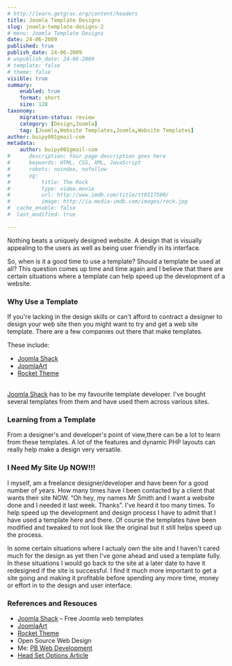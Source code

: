 ```yaml
---
# http://learn.getgrav.org/content/headers
title: Joomla Template Designs
slug: joomla-template-designs-2
# menu: Joomla Template Designs
date: 24-06-2009
published: true
publish_date: 24-06-2009
# unpublish_date: 24-06-2009
# template: false
# theme: false
visible: true
summary:
    enabled: true
    format: short
    size: 128
taxonomy:
    migration-status: review
    category: [Design,Joomla]
    tag: [Joomla,Website Templates,Joomla,Website Templates]
author: buipy001gmail-com
metadata:
    author: buipy001gmail-com
#      description: Your page description goes here
#      keywords: HTML, CSS, XML, JavaScript
#      robots: noindex, nofollow
#      og:
#          title: The Rock
#          type: video.movie
#          url: http://www.imdb.com/title/tt0117500/
#          image: http://ia.media-imdb.com/images/rock.jpg
#  cache_enable: false
#  last_modified: true

---
```


Nothing beats a uniquely designed website. A design that is visually appealing to the users as well as being user friendly in its interface.

So, when is it a good time to use a template? Should a template be used at all? This question comes up time and time again and I believe that there are certain situations where a template can help speed up the development of a website.

### Why Use a Template

If you're lacking in the design skills or can't afford to contract a designer to design your web site then you might want to try and get a web site template. There are a few companies out there that make templates.

These include:

- [Joomla Shack](http://www.joomlashack.com/partners/idevaffiliate.php?id=722_1_1_6 "Joomla Shack")
- [JoomlaArt](http://www.joomlart.com/affiliate/idevaffiliate.php?id=653_0_3_11 "JoomlArt")
- [Rocket Theme](http://www.rockettheme.com/aff/index.php?ref=1799 "Rocket Theme")

[  
 Joomla Shack](http://www.joomlashack.com/partners/idevaffiliate.php?id=722_1_1_6 "Joomla Shack") has to be my favourite template developer. I've bought several templates from them and have used them across various sites.

### Learning from a Template

From a designer's and developer's point of view,there can be a lot to learn from these templates. A lot of the features and dynamic PHP layouts can really help make a design very versatile.

### I Need My Site Up NOW!!!

I myself, am a freelance designer/developer and have been for a good number of years. How many times have I been contacted by a client that wants their site NOW. “Oh hey, my names Mr Smith and I want a website done and I needed it last week. Thanks”. I've heard it too many times. To help speed up the development and design process I have to admit that I have used a template here and there. Of course the templates have been modified and tweaked to not look like the original but it still helps speed up the process.

In some certain situations where I actualy own the site and I haven't cared much for the design as yet then I've gone ahead and used a template fully. In these situations I would go back to the site at a later date to have it redesigned if the site is successful. I find it much more important to get a site going and making it profitable before spending any more time, money or effort in to the design and user interface.

### References and Resouces

- [Joomla Shack](http://www.joomlashack.com/partners/idevaffiliate.php?id=722_1_1_6 "Joomla Shack") – Free Joomla web templates
- [JoomlaArt](http://www.joomlart.com/affiliate/idevaffiliate.php?id=653_0_3_11 "JoomlArt")
- [Rocket Theme](http://www.rockettheme.com/aff/index.php?ref=1799 "Rocket Theme")
- Open Source Web Design
- Me: [PB Web Development](../../)
- [Head Set Options Article](http://www.headsetoptions.org/2007/04/02/why-you-should-buy-a-ready-to-use-website-template/)